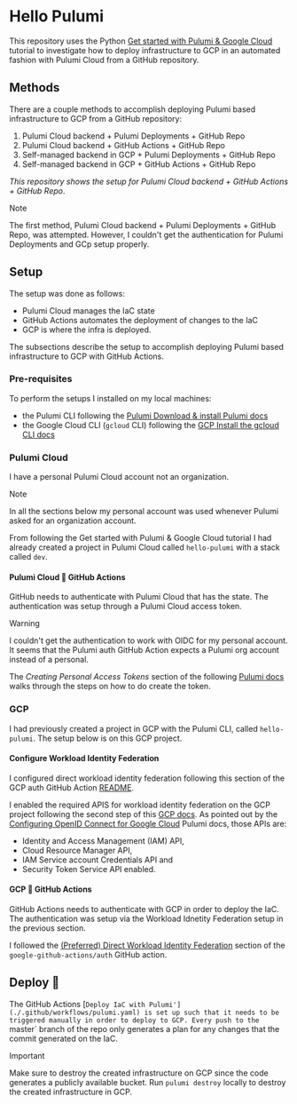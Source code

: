# Hello Pulumi

This repository uses the Python [Get started with Pulumi & Google Cloud](https://www.pulumi.com/docs/iac/get-started/gcp/) tutorial to investigate how to deploy infrastructure to GCP in an automated fashion with Pulumi Cloud from a GitHub repository.

## Methods

There are a couple methods to accomplish deploying Pulumi based infrastructure to GCP from a GitHub repository:

1. Pulumi Cloud backend + Pulumi Deployments + GitHub Repo
2. Pulumi Cloud backend + GitHub Actions + GitHub Repo
3. Self-managed backend in GCP + Pulumi Deployments + GitHub Repo
4. Self-managed backend in GCP + GitHub Actions + GitHub Repo

*This repository shows the setup for Pulumi Cloud backend + GitHub Actions + GitHub Repo*.

> [!NOTE]
> The first method, Pulumi Cloud backend + Pulumi Deployments + GitHub Repo, was attempted. However, I couldn't get the authentication for Pulumi Deployments and GCp setup properly.

## Setup

The setup was done as follows:

- Pulumi Cloud manages the IaC state
- GitHub Actions automates the deployment of changes to the IaC
- GCP is where the infra is deployed.

The subsections describe the setup to accomplish deploying Pulumi based infrastructure to GCP with GitHub Actions.

### Pre-requisites

To perform the setups I installed on my local machines:

- the Pulumi CLI following the [Pulumi Download & install Pulumi docs](https://www.pulumi.com/docs/iac/download-install/)
- the Google Cloud CLI (`gcloud` CLI) following the [GCP Install the gcloud CLI docs](https://cloud.google.com/sdk/docs/install)

### Pulumi Cloud

I have a personal Pulumi Cloud account not an organization.

> [!NOTE]
> In all the sections below my personal account was used whenever Pulumi asked for an organization account.

From following the Get started with Pulumi & Google Cloud tutorial I had already created a project in Pulumi Cloud called `hello-pulumi` with a stack called `dev`.

#### Pulumi Cloud 🤝 GitHub Actions

GitHub needs to authenticate with Pulumi Cloud that has the state. The authentication was setup through a Pulumi Cloud access token.

> [!WARNING]
> I couldn't get the authentication to work with OIDC for my personal account. It seems that the Pulumi auth GitHub Action expects a Pulumi org account instead of a personal.

The *Creating Personal Access Tokens* section of the following [Pulumi docs](https://www.pulumi.com/docs/pulumi-cloud/access-management/access-tokens/) walks through the steps on how to do create the token.

### GCP

I had previously created a project in GCP with the Pulumi CLI, called `hello-pulumi`. The setup below is on this GCP project.

#### Configure Workload Identity Federation

I configured direct workload identity federation following this section of the GCP auth GitHub Action [README](https://github.com/google-github-actions/auth?tab=readme-ov-file#preferred-direct-workload-identity-federation).

I enabled the required APIS for workload identity federation on the GCP project following the second step of this [GCP docs](https://cloud.google.com/iam/docs/workload-identity-federation-with-other-providers#configure). As pointed out by the [Configuring OpenID Connect for Google Cloud](https://www.pulumi.com/docs/pulumi-cloud/access-management/oidc/provider/gcp/) Pulumi docs, those APIs are:
- Identity and Access Management (IAM) API, 
- Cloud Resource Manager API, 
- IAM Service account Credentials API and 
- Security Token Service API enabled.

#### GCP 🤝 GitHub Actions

GitHub Actions needs to authenticate with GCP in order to deploy the IaC. The authentication was setup via the Workload Idnetity Federation setup in the previous section.

I followed the [(Preferred) Direct Workload Identity Federation](https://github.com/google-github-actions/auth?tab=readme-ov-file#direct-wif) section of the `google-github-actions/auth` GitHub action.

## Deploy 🚀

The GitHub Actions [`Deploy IaC with Pulumi'](./.github/workflows/pulumi.yaml) is set up such that it needs to be triggered manually in order to deploy to GCP. Every push to the `master` branch of the repo only generates a plan for any changes that the commit generated on the IaC.

> [!IMPORTANT]
> Make sure to destroy the created infrastructure on GCP since the code generates a publicly available bucket. Run `pulumi destroy` locally to destroy the created infrastructure in GCP.
